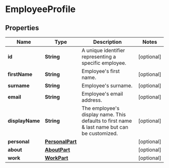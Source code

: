 

# EmployeeProfile


## Properties

| Name | Type | Description | Notes |
|------------ | ------------- | ------------- | -------------|
|**id** | **String** | A unique identifier representing a specific employee. |  [optional] |
|**firstName** | **String** | Employee&#39;s first name. |  [optional] |
|**surname** | **String** | Employee&#39;s surname. |  [optional] |
|**email** | **String** | Employee&#39;s email address. |  [optional] |
|**displayName** | **String** | The employee&#39;s display name. This defaults to first name &amp; last name but can be customized. |  [optional] |
|**personal** | [**PersonalPart**](PersonalPart.md) |  |  [optional] |
|**about** | [**AboutPart**](AboutPart.md) |  |  [optional] |
|**work** | [**WorkPart**](WorkPart.md) |  |  [optional] |



